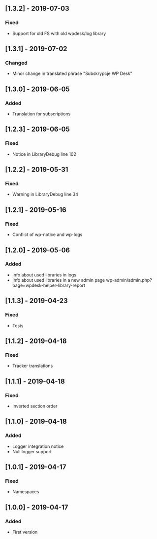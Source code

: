 ## [1.3.2] - 2019-07-03
### Fixed
- Support for old FS with old wpdesk/log library

## [1.3.1] - 2019-07-02
### Changed
- Minor change in translated phrase "Subskrypcje WP Desk"

## [1.3.0] - 2019-06-05
### Added
- Translation for subscriptions

## [1.2.3] - 2019-06-05
### Fixed
- Notice in LibraryDebug line 102

## [1.2.2] - 2019-05-31
### Fixed
- Warning in LibraryDebug line 34

## [1.2.1] - 2019-05-16
### Fixed
- Conflict of wp-notice and wp-logs

## [1.2.0] - 2019-05-06
### Added
- Info about used libraries in logs
- Info about used libraries in a new admin page wp-admin/admin.php?page=wpdesk-helper-library-report

## [1.1.3] - 2019-04-23
### Fixed
- Tests

## [1.1.2] - 2019-04-18
### Fixed
- Tracker translations

## [1.1.1] - 2019-04-18
### Fixed
- Inverted section order

## [1.1.0] - 2019-04-18
### Added
- Logger integration notice
- Null logger support

## [1.0.1] - 2019-04-17
### Fixed
- Namespaces

## [1.0.0] - 2019-04-17
### Added
- First version